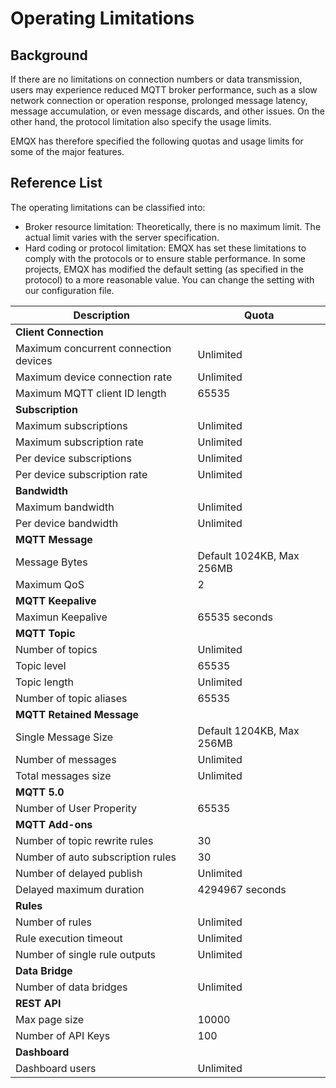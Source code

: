 # Operating Limitations

## Background

If there are no limitations on connection numbers or data transmission, users may experience reduced MQTT broker performance, such as a slow network connection or operation response, prolonged message latency, message accumulation, or even message discards, and other issues. On the other hand, the protocol limitation also specify the usage limits.  

EMQX has therefore specified the following quotas and usage limits for some of the major features.

## Reference List

The operating limitations can be classified into:

- Broker resource limitation: Theoretically, there is no maximum limit. The actual limit varies with the server specification.
- Hard coding or protocol limitation: EMQX has set these limitations to comply with the protocols or to ensure stable performance. In some projects, EMQX has modified the default setting (as specified in the protocol) to a more reasonable value. You can change the setting with our configuration file.

| **Description**                       | **Quota**                 |
| ------------------------------------- | ------------------------- |
| **Client Connection**                 |                           |
| Maximum concurrent connection devices | Unlimited                 |
| Maximum device connection rate        | Unlimited                 |
| Maximum MQTT client ID length         | 65535                     |
| **Subscription**                      |                           |
| Maximum subscriptions                 | Unlimited                 |
| Maximum subscription rate             | Unlimited                 |
| Per device subscriptions              | Unlimited                 |
| Per device subscription rate          | Unlimited                 |
| **Bandwidth**                         |                           |
| Maximum bandwidth                     | Unlimited                 |
| Per device bandwidth                  | Unlimited                 |
| **MQTT Message**                      |                           |
| Message Bytes                         | Default 1024KB, Max 256MB |
| Maximum QoS                           | 2                         |
| **MQTT Keepalive**                    |                           |
| Maximun Keepalive                     | 65535 seconds             |
| **MQTT Topic**                        |                           |
| Number of topics                      | Unlimited                 |
| Topic level                           | 65535                     |
| Topic length                          | Unlimited                 |
| Number of topic aliases               | 65535                     |
| **MQTT Retained Message**             |                           |
| Single Message Size                   | Default 1204KB, Max 256MB |
| Number of messages                    | Unlimited                 |
| Total messages size                   | Unlimited                 |
| **MQTT 5.0**                          |                           |
| Number of User Properity              | 65535                     |
| **MQTT Add-ons**                      |                           |
| Number of topic rewrite rules         | 30                        |
| Number of auto subscription rules     | 30                        |
| Number of delayed publish             | Unlimited                 |
| Delayed maximum duration              | 4294967 seconds           |
| **Rules**                             |                           |
| Number of rules                       | Unlimited                 |
| Rule execution timeout                | Unlimited                 |
| Number of single rule outputs         | Unlimited                 |
| **Data Bridge**                       |                           |
| Number of data bridges                | Unlimited                 |
| **REST API**                          |                           |
| Max page size                         | 10000                     |
| Number of API Keys                    | 100                       |
| **Dashboard**                         |                           |
| Dashboard users                       | Unlimited                 |
